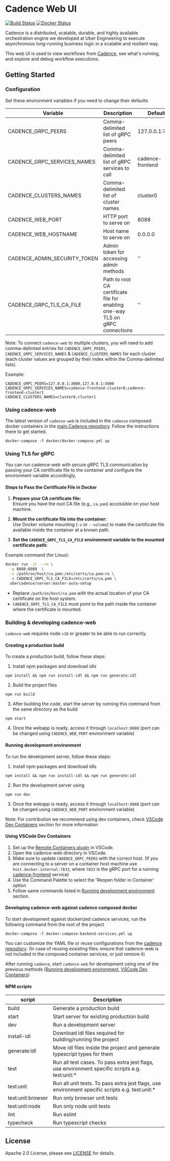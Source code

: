 # Cadence Web UI

[![Build Status](https://github.com/uber/cadence-web/actions/workflows/build.yml/badge.svg)](https://github.com/uber/cadence-web/actions/workflows/build.yml) [![Docker Status](https://github.com/uber/cadence-web/actions/workflows/docker_publish.yml/badge.svg)](https://hub.docker.com/r/ubercadence/web/tags)

Cadence is a distributed, scalable, durable, and highly available orchestration engine we developed at Uber Engineering to execute asynchronous long-running business logic in a scalable and resilient way.

This web UI is used to view workflows from [Cadence][cadence], see what's running, and explore and debug workflow executions.

## Getting Started

### Configuration

Set these environment variables if you need to change their defaults

| Variable                     | Description                                                                   | Default          |
| ---------------------------- | ----------------------------------------------------------------------------- | ---------------- |
| CADENCE_GRPC_PEERS           | Comma-delimited list of gRPC peers                                            | 127.0.0.1:7833   |
| CADENCE_GRPC_SERVICES_NAMES  | Comma-delimited list of gRPC services to call                                 | cadence-frontend |
| CADENCE_CLUSTERS_NAMES       | Comma-delimited list of cluster names                                         | cluster0         |
| CADENCE_WEB_PORT             | HTTP port to serve on                                                         | 8088             |
| CADENCE_WEB_HOSTNAME         | Host name to serve on                                                         | 0.0.0.0          |
| CADENCE_ADMIN_SECURITY_TOKEN | Admin token for accessing admin methods                                       | ''               |
| CADENCE_GRPC_TLS_CA_FILE     | Path to root CA certificate file for enabling one-way TLS on gRPC connections | ''               |

Note: To connect `cadence-web` to multiple clusters, you will need to add comma-delimted entries for `CADENCE_GRPC_PEERS`, `CADENCE_GRPC_SERVICES_NAMES` & `CADENCE_CLUSTERS_NAMES` for each cluster (each cluster values are grouped by their index within the Comma-delimited lists).

Example:

```
CADENCE_GRPC_PEERS=127.0.0.1:3000,127.0.0.1:5000 
CADENCE_GRPC_SERVICES_NAMES=cadence-frontend-cluster0,cadence-frontend-cluster1
CADENCE_CLUSTERS_NAMES=cluster0,cluster1
```

### Using cadence-web

The latest version of `cadence-web` is included in the `cadence` composed docker containers in the [main Cadence repository][cadence]. Follow the instructions there to get started.

```
docker-compose -f docker/docker-compose.yml up
```

### Using TLS for gRPC

You can run cadence-web with secure gRPC TLS communication by passing your CA certificate file to the container and configure the environment variable accordingly.

#### Steps to Pass the Certificate File in Docker

1. **Prepare your CA certificate file:**  
   Ensure you have the root CA file (e.g., `ca.pem`) accessible on your host machine.

2. **Mount the certificate file into the container:**  
   Use Docker volume mounting (`-v` or `--volume`) to make the certificate file available inside the container at a known path.

3. **Set the `CADENCE_GRPC_TLS_CA_FILE` environment variable to the mounted certificate path:**  

Example command (for Linux):

```bash
docker run -it --rm \
  -p 8088:8088  \
  -v /path/on/host/ca.pem:/etc/certs/ca.pem:ro \
  -e CADENCE_GRPC_TLS_CA_FILE=/etc/certs/ca.pem \
  ubercadence/server:master-auto-setup
```

- Replace `/path/on/host/ca.pem` with the actual location of your CA certificate on the host system.
- `CADENCE_GRPC_TLS_CA_FILE` must point to the path inside the container where the certificate is mounted.

### Building & developing cadence-web

`cadence-web` requires node `v18` or greater to be able to run correctly.

#### Creating a production build

To create a production build, follow these steps:

1. Install npm packages and download idls

```
npm install && npm run install-idl && npm run generate:idl
```

2. Build the project files

```
npm run build
```

3. After building the code, start the server by running this command from the same directory as the build

```
npm start
```

4. Once the webapp is ready, access it through `localhost:8088` (port can be changed using `CADENCE_WEB_PORT` environment variable)

#### Running development environment

To run the development server, follow these steps:

1. Install npm packages and download idls

```
npm install && npm run install-idl && npm run generate:idl
```

2. Run the development server using

```
npm run dev
```

3. Once the webapp is ready, access it through `localhost:8088` (port can be changed using `CADENCE_WEB_PORT` environment variable)

Note: For contribution we recommend using dev containers, check [VSCode Dev Containers](#using-vscode-dev-containers) section for more information

#### Using VSCode Dev Containers

1. Set up the [Remote Containers plugin](https://marketplace.visualstudio.com/items?itemName=ms-vscode-remote.remote-containers) in VSCode.
2. Open the cadence-web directory in VSCode.
3. Make sure to update `CADENCE_GRPC_PEERS` with the correct host. (If you are connecting to a server on a container host machine use `host.docker.internal:7833`, where `7833` is the gRPC port for a running [cadence-frontend](https://github.com/cadence-workflow/cadence/tree/master/service/frontend) service)
4. Use the Command Palette to select the 'Reopen folder in Container' option
5. Follow same commands listed in [Running development environment](#running-development-environment) section.

#### Developing cadence-web against cadence composed docker

To start development against dockerized cadence services, run the following command from the root of the project

```
docker-compose -f docker-compose-backend-services.yml up
```

You can customize the YAML file or reuse configurations from the [cadence repository](https://github.com/cadence-workflow/cadence/tree/master/docker). (In case of reusing exsisting files: ensure that cadence-web is not included in the composed container services, or just remove it)

After running `cadence`, start `cadence-web` for development using one of the previous methods ([Running development environment](#running-development-environment), [VSCode Dev Containers](#using-vscode-dev-containers))

#### NPM scripts

| script            | Description                                                                                     |
| ----------------- | ----------------------------------------------------------------------------------------------- |
| build             | Generate a production build                                                                     |
| start             | Start server for existing production build                                                      |
| dev               | Run a development server                                                                        |
| install-idl       | Download idl files required for building/running the project                                    |
| generate:idl      | Move idl files inside the project and generate typescript types for them                        |
| test              | Run all test cases. To pass extra jest flags, use environment specific scripts e.g. test:unit:* |
| test:unit         | Run all unit tests. To pass extra jest flags, use environment specific scripts e.g. test:unit:* |
| test:unit:browser | Run only browser unit tests                                                                     |
| test:unit:node    | Run only node unit tests                                                                        |
| lint              | Run eslint                                                                                      |
| typecheck         | Run typescript checks                                                                           |

## License

Apache 2.0 License, please see [LICENSE](https://github.com/cadence-workflow/cadence-web/blob/master/LICENSE) for details.

[cadence]: https://github.com/cadence-workflow/cadence
